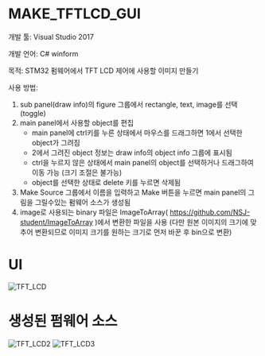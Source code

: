 # MAKE_TFTLCD_GUI

개발 툴: Visual Studio 2017

개발 언어: C# winform

목적: STM32 펌웨어에서 TFT LCD 제어에 사용할 이미지 만들기

사용 방법: 

1. sub panel(draw info)의 figure 그룹에서 rectangle, text, image를 선택 (toggle)
2. main panel에서 사용할 object를 편집
    - main panel에 ctrl키를 누른 상태에서 마우스를 드래그하면 1에서 선택한 object가 그려짐
    - 2에서 그려진 object 정보는 draw info의 object info 그룹에 표시됨
    - ctrl을 누르지 않은 상태에서 main panel의 object를 선택하거나 드래그하여 이동 가능 (크기 조절은 불가능)
    - object를 선택한 상태로 delete 키를 누르면 삭제됨
3. Make Source 그룹에서 이름을 입력하고 Make 버튼을 누르면 main panel의 그림을 그릴수있는 펌웨어 소스가 생성됨
4. image로 사용되는 binary 파일은 ImageToArray( https://github.com/NSJ-student/ImageToArray )에서 변환한 파일을 사용
    (다만 원본 이미지의 크기에 맞추어 변환되므로 이미지 크기를 원하는 크기로 먼저 바꾼 후 bin으로 변환)

# UI

![TFT_LCD](https://user-images.githubusercontent.com/28644565/136659632-aef4535f-1fb4-44e9-9ab4-9d7338de2f9a.PNG)


# 생성된 펌웨어 소스

![TFT_LCD2](https://user-images.githubusercontent.com/28644565/136659882-6621fb5d-55bf-4d7e-b19f-57c0ffa38bfd.PNG)
![TFT_LCD3](https://user-images.githubusercontent.com/28644565/136659883-8c2b7b28-f7ee-450e-a1ce-9743000995c7.PNG)



